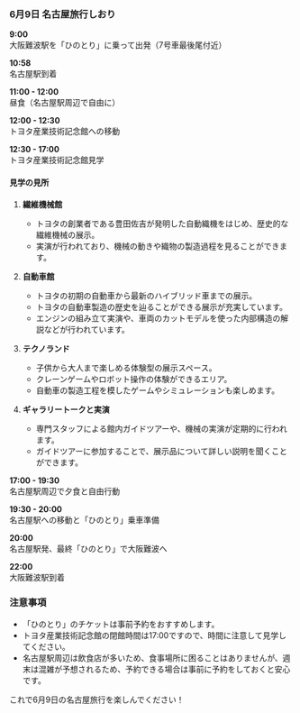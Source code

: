 ### 6月9日 名古屋旅行しおり

**9:00**  
大阪難波駅を「ひのとり」に乗って出発（7号車最後尾付近）

**10:58**  
名古屋駅到着

**11:00 - 12:00**  
昼食（名古屋駅周辺で自由に）

**12:00 - 12:30**  
トヨタ産業技術記念館への移動

**12:30 - 17:00**  
トヨタ産業技術記念館見学

#### 見学の見所

1. **繊維機械館**
   - トヨタの創業者である豊田佐吉が発明した自動織機をはじめ、歴史的な繊維機械の展示。
   - 実演が行われており、機械の動きや織物の製造過程を見ることができます。

2. **自動車館**
   - トヨタの初期の自動車から最新のハイブリッド車までの展示。
   - トヨタの自動車製造の歴史を辿ることができる展示が充実しています。
   - エンジンの組み立て実演や、車両のカットモデルを使った内部構造の解説などが行われています。

3. **テクノランド**
   - 子供から大人まで楽しめる体験型の展示スペース。
   - クレーンゲームやロボット操作の体験ができるエリア。
   - 自動車の製造工程を模したゲームやシミュレーションも楽しめます。

4. **ギャラリートークと実演**
   - 専門スタッフによる館内ガイドツアーや、機械の実演が定期的に行われます。
   - ガイドツアーに参加することで、展示品について詳しい説明を聞くことができます。

**17:00 - 19:30**  
名古屋駅周辺で夕食と自由行動

**19:30 - 20:00**  
名古屋駅への移動と「ひのとり」乗車準備

**20:00**  
名古屋駅発、最終「ひのとり」で大阪難波へ

**22:00**  
大阪難波駅到着

### 注意事項
- 「ひのとり」のチケットは事前予約をおすすめします。
- トヨタ産業技術記念館の閉館時間は17:00ですので、時間に注意して見学してください。
- 名古屋駅周辺は飲食店が多いため、食事場所に困ることはありませんが、週末は混雑が予想されるため、予約できる場合は事前に予約をしておくと安心です。

これで6月9日の名古屋旅行を楽しんでください！
